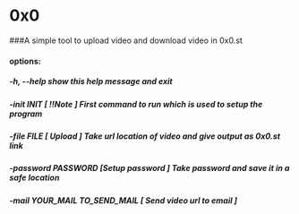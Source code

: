 # 0x0
###A simple tool to upload video and download video in 0x0.st

#### options:
#####  -h, --help          show this help message and exit
#####  -init INIT                       [ !!Note ] First command to run which is used to setup the program
#####  -file FILE                       [ Upload ] Take url location of video and give output as 0x0.st link
#####  -password PASSWORD               [Setup password ] Take password and save it in a safe location
#####  -mail YOUR_MAIL TO_SEND_MAIL     [ Send video url to email ]
